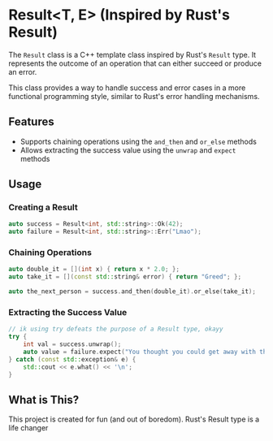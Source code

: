 # Result<T, E> (Inspired by Rust's Result)

The `Result` class is a C++ template class inspired by Rust's `Result` type. It represents the outcome of an operation that can either succeed or produce an error.

This class provides a way to handle success and error cases in a more functional programming style, similar to Rust's error handling mechanisms.

## Features
- Supports chaining operations using the `and_then` and `or_else` methods
- Allows extracting the success value using the `unwrap` and `expect` methods

## Usage
### Creating a Result
```cpp
auto success = Result<int, std::string>::Ok(42);
auto failure = Result<int, std::string>::Err("Lmao");
```

### Chaining Operations
```cpp
auto double_it = [](int x) { return x * 2.0; };
auto take_it = [](const std::string& error) { return "Greed"; };

auto the_next_person = success.and_then(double_it).or_else(take_it);
```

### Extracting the Success Value
```cpp
// ik using try defeats the purpose of a Result type, okayy
try {
    int val = success.unwrap();
    auto value = failure.expect("You thought you could get away with this");
} catch (const std::exception& e) {
    std::cout << e.what() << '\n';
}
```

## What is This?
This project is created for fun (and out of boredom). Rust's Result type is a life changer
